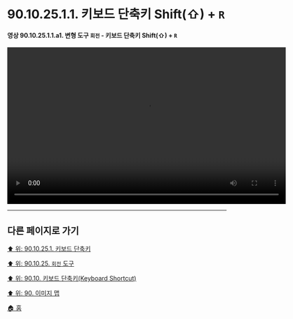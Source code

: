 # 90.10.25.1.1. 키보드 단축키 Shift(⇧) + `R`

<a id="90-10-25-01-01-a1"></a>

#### 영상 90.10.25.1.1.a1. 변형 도구 `회전` - 키보드 단축키 Shift(⇧) + `R`
<video controls="controls" width="640" height="360" src="https://github.com/wonder13662/gimp/assets/15767104/f434bf65-ba59-4d20-ba8d-e1df71f7fdbc"></video>

***

## 다른 페이지로 가기

[⬆️ 위: 90.10.25.1. 키보드 단축키](./90-10-25-01-00-keyboard_shortcut.md)

[⬆️ 위: 90.10.25. `회전` 도구](./90-10-25-00-rotate.md)

[⬆️ 위: 90.10. 키보드 단축키(Keyboard Shortcut)](./90-10-00-keyboard_shortcut.md)

[⬆️ 위: 90. 이미지 맵](./90-00-image-map.md)

[🏠 홈](./00-home.md)